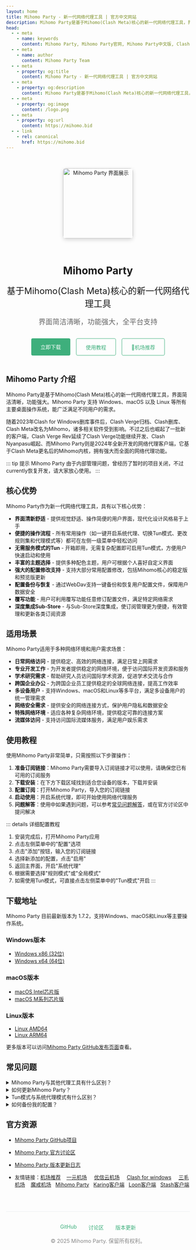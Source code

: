 ```yaml
---
layout: home
title: Mihomo Party - 新一代网络代理工具 | 官方中文网站
description: Mihomo Party是基于Mihomo(Clash Meta)核心的新一代网络代理工具，界面简洁清晰，功能强大，支持Windows、macOS和Linux等所有主要桌面操作系统。
head:
  - - meta
    - name: keywords
      content: Mihomo Party, Mihomo Party官网, Mihomo Party中文版, Clash Meta, 网络代理工具, 翻墙软件
  - - meta
    - name: author
      content: Mihomo Party Team
  - - meta
    - property: og:title
      content: Mihomo Party - 新一代网络代理工具 | 官方中文网站
  - - meta
    - property: og:description
      content: Mihomo Party是基于Mihomo(Clash Meta)核心的新一代网络代理工具，界面简洁清晰，功能强大，支持Windows、macOS和Linux等所有主要桌面操作系统。
  - - meta
    - property: og:image
      content: /logo.png
  - - meta
    - property: og:url
      content: https://mihomo.bid
  - - link
    - rel: canonical
      href: https://mihomo.bid
---
```


<div class="hero">
  <img src="/logo.png" alt="Mihomo Party 界面展示" class="hero-image" width="192" height="192" />
  <h1>Mihomo Party</h1>
  <p class="description">基于Mihomo(Clash Meta)核心的新一代网络代理工具</p>
  <p class="tagline">界面简洁清晰，功能强大，全平台支持</p>
  <div class="action">
    <a href="/download.md" class="primary">立即下载</a>
    <a href="/guide.md" class="secondary">使用教程</a>
    <a href="/docs/subscribe.md" class="secondary">🎉机场推荐</a>
  </div>
</div>

## Mihomo Party 介绍

Mihomo Party是基于Mihomo(Clash Meta)核心的新一代网络代理工具，界面简洁清晰，功能强大。Mihomo Party 支持 Windows、macOS 以及 Linux 等所有主要桌面操作系统，能广泛满足不同用户的需求。

随着2023年Clash for Windows删库事件后，Clash Verge归档、Clash删库、Clash Meta改名为Mihomo，诸多相关软件受到影响。不过之后也崛起了一批新的客户端，Clash Verge Rev延续了Clash Verge功能继续开发、Clash Nyanpasu崛起、而Mihomo Party则是2024年全新开发的网络代理客户端，它基于Clash Meta更名后的Mihomo内核，拥有强大而全面的网络代理功能。

::: tip 提示
Mihomo Party 由于内部管理问题，曾经历了暂时的项目关闭，不过currently恢复开发，请大家放心使用。
:::

## 核心优势

Mihomo Party作为新一代网络代理工具，具有以下核心优势：

* **界面清新舒适** - 提供视觉舒适、操作简便的用户界面，现代化设计风格易于上手
* **便捷的操作流程** - 所有常用操作（如一键开启系统代理、切换Tun模式、更改规则集和代理模式等）都可在左侧一级菜单中轻松访问
* **无需服务模式的Tun** - 开箱即用，无需复杂配置即可启用Tun模式，方便用户快速启动和使用
* **丰富的主题选择** - 提供多种配色主题，用户可根据个人喜好自定义界面
* **强大的配置修改支持** - 支持大部分常用配置修改，包括Mihomo核心的稳定版和预览版更新
* **配置备份与恢复** - 通过WebDav支持一键备份和恢复用户配置文件，保障用户数据安全
* **覆写功能** - 用户可利用覆写功能任意修订配置文件，满足特定网络需求
* **深度集成Sub-Store** - 与Sub-Store深度集成，使订阅管理更为便捷，有效管理和更新各类订阅资源

## 适用场景

Mihomo Party适用于多种网络环境和用户需求场景：

* **日常网络访问** - 提供稳定、高效的网络连接，满足日常上网需求
* **专业开发工作** - 为开发者提供稳定的网络环境，便于访问国际开发资源和服务
* **学术研究需求** - 帮助研究人员访问国际学术资源，促进学术交流与合作
* **跨国企业办公** - 为跨国企业员工提供稳定的全球网络连接，提高工作效率
* **多设备用户** - 支持Windows、macOS和Linux等多平台，满足多设备用户的统一管理需求
* **网络安全需求** - 提供安全的网络连接方式，保护用户隐私和数据安全
* **特殊网络环境** - 适应各种复杂网络环境，提供稳定可靠的连接方案
* **流媒体访问** - 支持访问国际流媒体服务，满足用户娱乐需求

## 使用教程

使用Mihomo Party非常简单，只需按照以下步骤操作：

1. **准备订阅链接**：Mihomo Party需要导入订阅链接才可以使用，请确保您已有可用的订阅服务
2. **下载安装**：在下方下载区域找到适合您设备的版本，下载并安装
3. **配置订阅**：打开Mihomo Party，导入您的订阅链接
4. **启动使用**：开启系统代理，即可开始使用网络代理服务
5. **问题解答**：使用中如果遇到问题，可以参考[常见问题解答](/faq.md)，或在官方讨论区中提问解决

::: details 详细配置教程
1. 安装完成后，打开Mihomo Party应用
2. 点击左侧菜单中的"配置"选项
3. 点击"添加"按钮，输入您的订阅链接
4. 选择新添加的配置，点击"启用"
5. 返回主界面，开启"系统代理"
6. 根据需要选择"规则模式"或"全局模式"
7. 如需使用Tun模式，可直接点击左侧菜单中的"Tun模式"开启
:::

## 下载地址

Mihomo Party 目前最新版本为 1.7.2，支持Windows、macOS和Linux等主要操作系统。

### Windows版本
- [Windows x86 (32位)](https://ghproxylist.com/https://github.com/mihomo-party-org/mihomo-party/releases/download/v1.7.2/mihomo-party-windows-1.7.2-ia32-setup.exe)
- [Windows x64 (64位)](https://ghproxylist.com/https://github.com/mihomo-party-org/mihomo-party/releases/download/v1.7.2/mihomo-party-windows-1.7.2-x64-setup.exe)

### macOS版本
- [macOS Intel芯片版](https://ghproxylist.com/https://github.com/mihomo-party-org/mihomo-party/releases/download/v1.7.2/mihomo-party-macos-1.7.2-x64.pkg)
- [macOS M系列芯片版](https://ghproxylist.com/https://github.com/mihomo-party-org/mihomo-party/releases/download/v1.7.2/mihomo-party-macos-1.7.2-arm64.pkg)

### Linux版本
- [Linux AMD64](https://ghproxylist.com/https://github.com/mihomo-party-org/mihomo-party/releases/download/v1.7.2/mihomo-party-linux-1.7.2-amd64.deb)
- [Linux ARM64](https://ghproxylist.com/https://github.com/mihomo-party-org/mihomo-party/releases/download/v1.7.2/mihomo-party-linux-1.7.2-arm64.deb)

更多版本可以访问[Mihomo Party GitHub发布页面](https://github.com/mihomo-party-org/mihomo-party/releases)查看。

## 常见问题

<details>
<summary>Mihomo Party与其他代理工具有什么区别？</summary>

Mihomo Party基于Mihomo(原Clash Meta)核心开发，相比其他代理工具，它具有界面简洁、操作便捷、功能强大等特点。特别是其无需服务模式的Tun功能，让用户可以更方便地使用全局代理。此外，Mihomo Party还支持多种主题、配置备份恢复、覆写功能等特色功能。

</details>

<details>
<summary>如何更新Mihomo Party？</summary>

Mihomo Party支持自动检查更新。您也可以在软件的"设置"页面中手动检查更新，或直接访问官方GitHub发布页面下载最新版本进行安装。

</details>

<details>
<summary>Tun模式与系统代理模式有什么区别？</summary>

系统代理模式仅对支持系统代理的应用生效，而Tun模式可以为所有应用提供代理服务，实现全局代理。Mihomo Party的Tun模式无需复杂配置，开箱即用，非常方便。

</details>

<details>
<summary>如何备份我的配置？</summary>

Mihomo Party支持通过WebDav进行配置备份。在"设置"页面中，您可以配置WebDav服务器信息，然后使用"备份"功能将您的配置保存到WebDav服务器上。需要恢复时，使用"恢复"功能即可。

</details>

## 官方资源

- [Mihomo Party GitHub项目](https://github.com/mihomo-party-org/mihomo-party)
- [Mihomo Party 官方讨论区](https://github.com/mihomo-party-org/mihomo-party/issues)
- [Mihomo Party 版本更新日志](https://github.com/mihomo-party-org/mihomo-party/releases)

- 友情链接：<a href="https://jichangtuijian.uk" target="_blank">机场推荐</a> &nbsp; &nbsp;<a href="https://www.yiyuanvpn.org" target="_blank">一元机场</a> &nbsp; &nbsp;   <a href="https://优信云.site" target="_blank">优信云机场</a> &nbsp; &nbsp;   <a href="https://www.clashcn.org" target="_blank">Clash for windows</a> &nbsp; &nbsp; <a href="https://3mao.bid" target="_blank">三毛机场</a> &nbsp; &nbsp;<a href="https://mojie.uk" target="_blank">魔戒机场</a>&nbsp; &nbsp;<a href="https://mihomoparty.bid" target="_blank">Mihomo Party</a>&nbsp; &nbsp;<a href="https://karing.uk" target="_blank">Karing客户端</a>&nbsp; &nbsp;<a href="https://nsloon.uk" target="_blank">Loon客户端</a>&nbsp; &nbsp;<a href="https://stashapp.uk" target="_blank">Stash客户端</a>


<div class="footer">
  <div class="footer-links">
    <a href="https://github.com/mihomo-party-org/mihomo-party">GitHub</a>
    <a href="https://github.com/mihomo-party-org/mihomo-party/issues">讨论区</a>
    <a href="https://github.com/mihomo-party-org/mihomo-party/releases">版本更新</a>
  </div>
  <div class="copyright">
    © 2025 Mihomo Party. 保留所有权利。
  </div>
</div>

<style>
.hero {
  text-align: center;
  margin: 3rem 0;
}
.hero-image {
  max-width: 100%;
  width: 192px;
  height: 192px;
  border-radius: 8px;
  box-shadow: 0 4px 12px rgba(0, 0, 0, 0.15);
  margin-bottom: 2rem;
  margin-left: auto;
  margin-right: auto;
}
.description {
  font-size: 1.5rem;
  margin: 1rem 0;
}
.tagline {
  font-size: 1.2rem;
  color: #666;
  margin-bottom: 2rem;
}
.action {
  display: flex;
  justify-content: center;
  gap: 1rem;
  margin-top: 2rem;
}
.action a {
  padding: 0.8rem 1.6rem;
  border-radius: 4px;
  font-weight: 500;
  text-decoration: none;
  transition: all 0.3s ease;
}
.action a.primary {
  background-color: #3eaf7c;
  color: white;
}
.action a.primary:hover {
  background-color: #4abf8a;
}
.action a.secondary {
  border: 1px solid #3eaf7c;
  color: #3eaf7c;
}
.action a.secondary:hover {
  background-color: rgba(62, 175, 124, 0.1);
}
.footer {
  margin-top: 4rem;
  padding-top: 2rem;
  border-top: 1px solid #eaecef;
  text-align: center;
}
.footer-links {
  display: flex;
  justify-content: center;
  gap: 2rem;
  margin-bottom: 1rem;
}
.footer-links a {
  color: #3eaf7c;
  text-decoration: none;
}
.footer-links a:hover {
  text-decoration: underline;
}
.copyright {
  color: #888;
  font-size: 0.9rem;
}
</style>